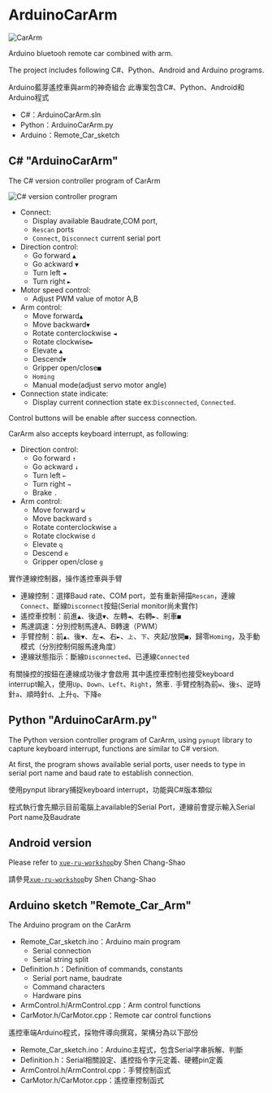 # ArduinoCarArm

![CarArm](https://github.com/orange2120/ArduinoCarArm/img/raw/master/DSC_1353.JPG)

Arduino bluetooh remote car combined with arm.

The project includes following C#、Python、Android and Arduino programs.

Arduino藍芽遙控車與arm的神奇組合
此專案包含C#、Python、Android和 Arduino程式

* C#：ArduinoCarArm.sln 
* Python：ArduinoCarArm.py
* Arduino：Remote_Car_sketch



## C# "ArduinoCarArm"

The C# version controller program of CarArm

![C# version controller program](https://github.com/orange2120/ArduinoCarArm/img/raw/master/CS_screenshot.png)

* Connect:
	* Display available Baudrate,COM port,
	* `Rescan` ports
	* `Connect`, `Disconnect` current serial port
* Direction control:
	* Go forward  `▲`
	* Go ackward  `▼`
	* Turn left   `◄`
	* Turn right  `►`
* Motor speed control:
	* Adjust PWM value of motor A,B
* Arm control:
	* Move forward`▲`
	* Move backward`▼`
	* Rotate conterclockwise `◄`
	* Rotate clockwise`►`
	* Elevate `▲`
	* Descend`▼`
	* Gripper open/close`■`
	* `Homing`
	* Manual mode(adjust servo motor angle)
* Connection state indicate:
	* Display current connection state ex:`Disconnected`, `Connected`.
	
Control buttons will be enable after success connection.

CarArm also accepts keyboard interrupt, as following:
* Direction control:
	* Go forward `↑`
	* Go ackward `↓`
	* Turn left  `←`
	* Turn right `→`
	* Brake      `.`
* Arm control:
	* Move forward `w`
	* Move backward `s`
	* Rotate conterclockwise `a`
	* Rotate clockwise `d`
	* Elevate `q`
	* Descend `e`
	* Gripper open/close `g`
	
實作連線控制器，操作遙控車與手臂

* 連線控制：選擇Baud rate、COM port，並有重新掃描`Rescan`，連線`Connect`、斷線`Disconnect`按鈕(Serial monitor尚未實作)
* 遙控車控制：前進`▲`、後退`▼`、左轉`◄`、右轉`►`、剎車`■`
* 馬達調速：分別控制馬達A、B轉速（PWM）
* 手臂控制：前`▲`、後`▼`、左`◄`、右`►`、`上`、`下`、夾起/放開`■`，歸零`Homing`，及手動模式（分別控制伺服馬達角度）
* 連線狀態指示：斷線`Disconnected`、已連線`Connected`

有關操控的按鈕在連線成功後才會啟用
其中遙控車控制也接受keyboard interrupt輸入，使用`Up`、`Down`、`Left`、`Right`，煞車`.`
手臂控制為前`w`、後`s`、逆時針`a`、順時針`d`、上升`q`、下降`e`

## Python "ArduinoCarArm.py"

The Python version controller program of CarArm, using `pynupt` library to capture keyboard interrupt, functions are similar to C# version.

At first, the program shows available serial ports, user needs to type in serial port name and baud rate to establish connection.

使用pynput library捕捉keyboard interrupt，功能與C#版本類似

程式執行會先顯示目前電腦上available的Serial Port，連線前會提示輸入Serial Port name及Baudrate

## Android version

Please refer to [`xue-ru-workshop`](https://github.com/stationaryfront/xue-ru-workshop)by Shen Chang-Shao

請參見[`xue-ru-workshop`](https://github.com/stationaryfront/xue-ru-workshop)by Shen Chang-Shao

## Arduino sketch "Remote_Car_Arm"

The Arduino program on the CarArm
* Remote_Car_sketch.ino：Arduino main program
	* Serial connection
	* Serial string split
* Definition.h：Definition of commands, constants
	* Serial port name, baudrate
	* Command characters
	* Hardware pins
* ArmControl.h/ArmControl.cpp：Arm control functions
* CarMotor.h/CarMotor.cpp：Remote car control functions

遙控車端Arduino程式，採物件導向撰寫，架構分為以下部份
* Remote_Car_sketch.ino：Arduino主程式，包含Serial字串拆解、判斷
* Definition.h：Serial相關設定、遙控指令字元定義、硬體pin定義
* ArmControl.h/ArmControl.cpp：手臂控制函式
* CarMotor.h/CarMotor.cpp：遙控車控制函式